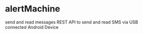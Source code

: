 # alertMachine
send and read messages
REST API to send and read SMS via USB connected Android Device
